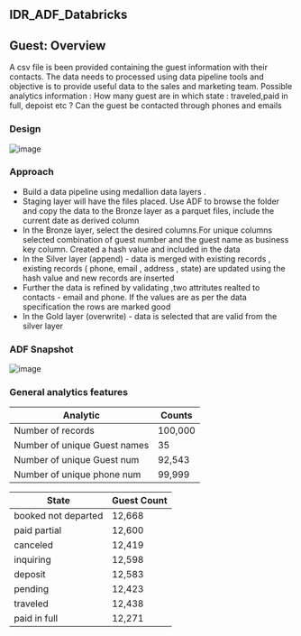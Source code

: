 ## IDR_ADF_Databricks


## Guest: Overview

A csv file is been provided containing the guest information with their contacts. The data needs to processed using data pipeline tools and objective is to provide useful data to the sales and marketing team.
Possible analytics information :  How many guest are in which state : traveled,paid in full, depoist etc ? Can the guest be contacted through phones and emails 

### Design 

![image](https://github.com/user-attachments/assets/b5672e41-bf50-47bb-b735-ae0061e6aa09)




### Approach

- Build a data pipeline using medallion data layers .
- Staging layer will have the files placed. Use ADF to browse the folder and copy the data to the Bronze layer as a parquet files,  include the current date as derived column
- In the Bronze layer,  select the desired columns.For unique columns selected combination of  guest number and the guest name as business key column. Created a hash value and included in the data
- In the Silver layer (append) -  data is merged with existing records , existing  records ( phone, email , address , state)  are updated using the hash value and new records are inserted 
- Further the data is refined by validating ,two attritutes realted to contacts - email and phone.  If the values are as per the data specification the rows are marked good
- In the Gold layer (overwrite) -  data is selected that are valid from the silver layer 



### ADF Snapshot


![image](https://github.com/user-attachments/assets/a978dc37-4080-47b1-82b7-d5ec192f988f)




### General analytics features

| Analytic                     |    Counts    |
| ---------------------------- | -----------  |
| Number of  records           |  100,000     |
| Number of unique Guest names |  35          |
| Number of unique Guest num   |  92,543      |
| Number of unique phone num   |  99,999      |



| State       |        Guest Count         |
|-------------|----------------------------   |
|booked not departed |      12,668|
| paid partial |      12,600|
|canceled |      12,419|
| inquiring|      12,598|
|deposit |      12,583|
|  pending|      12,423|
| traveled|      12,438|
|paid in full|      12,271|






